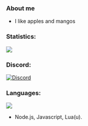 ### About me

- I like apples and mangos

### Statistics:

<img src="https://github-readme-stats.vercel.app/api?username=jonmps&&show_icons=true&title_color=ffffff&icon_color=ffff00&text_color=ffffff&bg_color=fa2925">

### Discord:

[![Discord](https://lanyard.cnrad.dev/api/700531628618940498?theme=dark&animated=true&hideDiscrim=false&borderRadius=30px)](https://discord.com/users/700531628618940498)

### Languages:

<img align="center" src="https://github-readme-stats.vercel.app/api/top-langs/?username=jonmps&layout=compact&title_color=ffffff&icon_color=ffff00&text_color=ffffff&bg_color=fa2925" />

- Node.js, Javascript, Lua(u).
